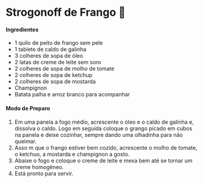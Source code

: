# Strogonoff de Frango :chicken:

#### Ingredientes

- 1 quilo de peito de frango sem pele
- 1 tablete de caldo de galinha
- 3 colheres de sopa de óleo
- 2 latas de creme de leite sem soro
- 2 colheres de sopa de molho de tomate
- 2 colheres de sopa de ketchup
- 2 colheres de sopa de mostarda
- Champignon
- Batata palha e arroz branco para acompanhar

#### Modo de Preparo

1. Em uma panela a fogo médio, acrescente o óleo e o caldo de galinha e, dissolva o caldo. Logo em seguida coloque o grango picado em cubos na panela e deixe cozinhar, sempre dando uma olhadinha para não queimar.
2. Asso m que o frango estiver bem cozido, acrescente o molho de tomate, o ketchuo, a mostarda e champignon a gosto.
3. Abaixe o fogo e coloque o creme de leite e mexa bem até se tornar um creme homogêneo.
4. Está pronto para servir.



